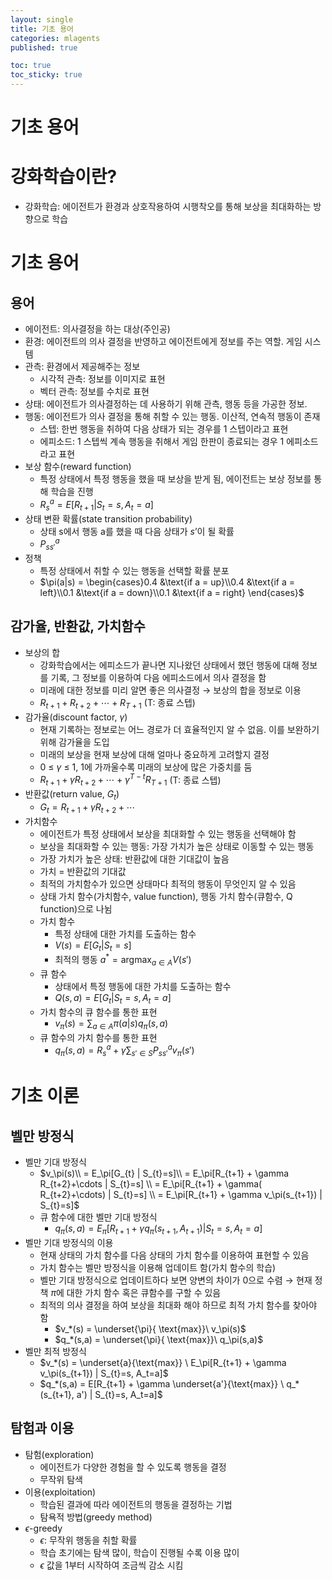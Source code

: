 ```yaml
---
layout: single
title: 기초 용어
categories: mlagents
published: true

toc: true
toc_sticky: true
---
```


# 기초 용어

# 강화학습이란?

- 강화학습: 에이전트가 환경과 상호작용하여 시행착오를 통해 보상을 최대화하는 방향으로 학습

# 기초 용어

## 용어

- 에이전트: 의사결정을 하는 대상(주인공)
- 환경: 에이전트의 의사 결정을 반영하고 에이전트에게 정보를 주는 역할. 게임 시스템
- 관측: 환경에서 제공해주는 정보
    - 시각적 관측: 정보를 이미지로 표현
    - 벡터 관측: 정보를 수치로 표현
- 상태: 에이전트가 의사결정하는 데 사용하기 위해 관측, 행동 등을 가공한 정보.
- 행동: 에이전트가 의사 결정을 통해 취할 수 있는 행동. 이산적, 연속적 행동이 존재
    - 스텝: 한번 행동을 취하여 다음 상태가 되는 경우를 1 스텝이라고 표현
    - 에피소드: 1 스텝씩 계속 행동을 취해서 게임 한판이 종료되는 경우 1 에피소드라고 표현
- 보상 함수(reward function)
    - 특정 상태에서 특정 행동을 했을 때 보상을 받게 됨, 에이전트는 보상 정보를 통해 학습을 진행
    - $R_{s}^{a} = E[R_{t+1} | S_{t} = s,A_{t} = a]$
- 상태 변환 확률(state transition probability)
    - 상태 s에서 행동 a를 했을 때 다음 상태가 $s’$이 될 확률
    - $P_{ss'}^{a}$
- 정책
    - 특정 상태에서 취할 수 있는 행동을 선택할 확률 분포
    - $\pi(a|s) = \begin{cases}0.4 &\text{if a = up}\\0.4 &\text{if a = left}\\0.1 &\text{if a = down}\\0.1 &\text{if a = right}
    \end{cases}$

## 감가율, 반환값, 가치함수

- 보상의 합
    - 강화학습에서는 에피소드가 끝나면 지나왔던 상태에서 했던 행동에 대해 정보를 기록, 그 정보를 이용하여 다음 에피소드에서 의사 결정을 함
    - 미래에 대한 정보를 미리 알면 좋은 의사결정 → 보상의 합을 정보로 이용
    - $R_{t+1} + R_{t+2}+\cdots+R_{T+1}$ (T: 종료 스텝)
- 감가율(discount factor, $\gamma$)
    - 현재 기록하는 정보로는 어느 경로가 더 효율적인지 알 수 없음. 이를 보완하기 위해 감가율을 도입
    - 미래의 보상을 현재 보상에 대해 얼마나 중요하게 고려할지 결정
    - 0 ≤ $\gamma$ ≤ 1, 1에 가까울수록 미래의 보상에 많은 가중치를 둠
    - $R_{t+1} + \gamma R_{t+2}+\cdots+ \gamma^{T-t} R_{T+1}$ (T: 종료 스텝)
- 반환값(return value, $G_{t}$)
    - $G_{t} = R_{t+1} + \gamma R_{t+2}+\cdots$
- 가치함수
    - 에이전트가 특정 상태에서 보상을 최대화할 수 있는 행동을 선택해야 함
    - 보상을 최대화할 수 있는 행동: 가장 가치가 높은 상태로 이동할 수 있는 행동
    - 가장 가치가 높은 상태: 반환값에 대한 기대값이 높음
    - 가치 = 반환값의 기대값
    - 최적의 가치함수가 있으면 상태마다 최적의 행동이 무엇인지 알 수 있음
    - 상태 가치 함수(가치함수, value function), 행동 가치 함수(큐함수, Q function)으로 나뉨
    - 가치 함수
        - 특정 상태에 대한 가치를 도출하는 함수
        - $V(s) = E[G_{t} | S_{t}=s]$
        - 최적의 행동 $a^* = \text{argmax}_{a \in A}V(s')$
    - 큐 함수
        - 상태에서 특정 행동에 대한 가치를 도출하는 함수
        - $Q(s,a) = E[G_t | S_t = s, A_t = a]$
    - 가치 함수의 큐 함수를 통한 표현
        - $v_\pi (s) = \displaystyle\sum_{a \in A}\pi(a|s)q_\pi(s,a)$
    - 큐 함수의 가치 함수를 통한 표현
        - $q_\pi(s,a) = R_s^a + \gamma \displaystyle\sum_{s'\in S}P^a_{ss'}v_\pi(s')$
        

# 기초 이론

## 벨만 방정식

- 벨만 기대 방정식
    - $v_\pi(s)\\
    = E_\pi[G_{t} | S_{t}=s]\\
    = E_\pi[R_{t+1} + \gamma R_{t+2}+\cdots | S_{t}=s] \\
    = E_\pi[R_{t+1} + \gamma( R_{t+2}+\cdots) | S_{t}=s] \\
    = E_\pi[R_{t+1} + \gamma v_\pi(s_{t+1}) | S_{t}=s]$
    - 큐 함수에 대한 벨만 기대 방정식
        - $q_\pi(s,a) = E_\pi[R_{t+1} + \gamma q_\pi(s_{t+1}, A_{t+1}) | S_{t}=s, A_t = a]$
- 벨만 기대 방정식의 이용
    - 현재 상태의 가치 함수를 다음 상태의 가치 함수를 이용하여 표현할 수 있음
    - 가치 함수는 벨만 방정식을 이용해 업데이트 함(가치 함수의 학습)
    - 벨만 기대 방정식으로 업데이트하다 보면 양변의 차이가 0으로 수렴 → 현재 정책 $\pi$에 대한 가치 함수 혹은 큐함수를 구할 수 있음
    - 최적의 의사 결정을 하여 보상을 최대화 해야 하므로 최적 가치 함수를 찾아야 함
        - $v_*(s) =  \underset{\pi}{ \text{max}}\ v_\pi(s)$
        - $q_*(s,a) = \underset{\pi}{ \text{max}}\ q_\pi(s,a)$
- 벨만 최적 방정식
    - $v_*(s)
    = \underset{a}{\text{max}} \ E_\pi[R_{t+1} + \gamma v_\pi(s_{t+1}) | S_{t}=s, A_t=a]$
    - $q_*(s,a)
    = E[R_{t+1} + \gamma \underset{a'}{\text{max}} \ q_*(s_{t+1}, a') | S_{t}=s, A_t=a]$

## 탐험과 이용

- 탐험(exploration)
    - 에이전트가 다양한 경험을 할 수 있도록 행동을 결정
    - 무작위 탐색
- 이용(exploitation)
    - 학습된 결과에 따라 에이전트의 행동을 결정하는 기법
    - 탐욕적 방법(greedy method)
- $\epsilon$-greedy
    - $\epsilon$: 무작위 행동을 취할 확률
    - 학습 초기에는 탐색 많이, 학습이 진행될 수록 이용 많이
    - $\epsilon$ 값을 1부터 시작하여 조금씩 감소 시킴 